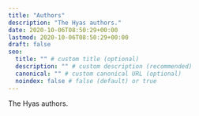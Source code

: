 ```yaml
---
title: "Authors"
description: "The Hyas authors."
date: 2020-10-06T08:50:29+00:00
lastmod: 2020-10-06T08:50:29+00:00
draft: false
seo:
  title: "" # custom title (optional)
  description: "" # custom description (recommended)
  canonical: "" # custom canonical URL (optional)
  noindex: false # false (default) or true
---
```


The Hyas authors.
